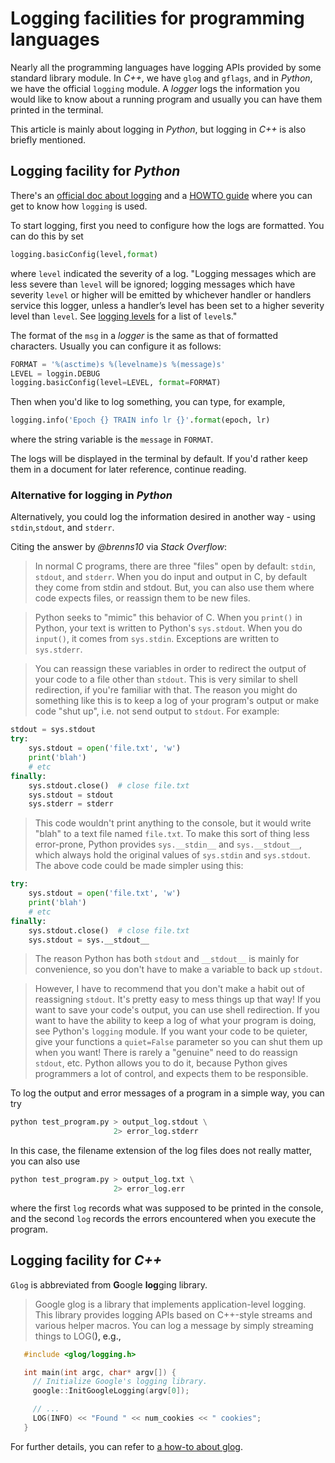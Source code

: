# Logging facilities for programming languages

Nearly all the programming languages have logging APIs provided by some standard library module. In _C++_, we have
`glog` and `gflags`, and in _Python_, we have the official `logging` module. A _logger_ logs the information you would
like to know about a running program and usually you can have them printed in the terminal.

This article is mainly about logging in _Python_, but logging in _C++_ is also briefly mentioned.

## Logging facility for _Python_

There's an [official doc about logging](https://docs.python.org/3/library/logging.html) and a [HOWTO guide](https://docs.python.org/3/howto/logging.html) where you can get to know how 
`logging` is used.

To start logging, first you need to configure how the logs are formatted. You can do this by set 
```python
logging.basicConfig(level,format)
```
where `level`  indicated the severity of a log. "Logging messages which are less severe than `level` will be ignored; logging messages which have severity `level` or higher will be emitted by whichever handler or handlers service this logger, unless a handler’s level has been set to a higher severity level than `level`. See [logging levels](https://docs.python.org/3/library/logging.html#levels) for a list of `level`s." 

The format of the `msg` in a _logger_ is the same as that of formatted characters. Usually you can configure it as follows:
```python
FORMAT = '%(asctime)s %(levelname)s %(message)s'
LEVEL = loggin.DEBUG
logging.basicConfig(level=LEVEL, format=FORMAT)
```
Then when you'd like to log something, you can type, for example,

```python
logging.info('Epoch {} TRAIN info lr {}'.format(epoch, lr)
```
where the string variable is the `message` in `FORMAT`.

The logs will be displayed in the terminal by default. If you'd rather keep them in a document for later reference, continue reading.

### Alternative for logging in _Python_

Alternatively, you could log the information desired in another way - using `stdin`,`stdout`, and `stderr`.

Citing the answer by _@brenns10_ via _Stack Overflow_:
> In normal C programs, there are three "files" open by default: `stdin`, `stdout`, and `stderr`. When you do input and output in C, by default they come from stdin and stdout. But, you can also use them where code expects files, or reassign them to be new files.

> Python seeks to "mimic" this behavior of C. When you `print()` in Python, your text is written to Python's `sys.stdout`. When you do `input()`, it comes from `sys.stdin`. Exceptions are written to `sys.stderr`.

> You can reassign these variables in order to redirect the output of your code to a file other than `stdout`. This is very similar to shell redirection, if you're familiar with that. The reason you might do something like this is to keep a log of your program's output or make code "shut up", i.e. not send output to `stdout`. For example:

```python
stdout = sys.stdout
try:
    sys.stdout = open('file.txt', 'w')
    print('blah')
    # etc
finally:
    sys.stdout.close()  # close file.txt
    sys.stdout = stdout
    sys.stderr = stderr
``` 

>This code wouldn't print anything to the console, but it would write "blah" to a text file named `file.txt`. To make this sort of thing less error-prone, Python provides `sys.__stdin__` and `sys.__stdout__`, which always hold the original values of `sys.stdin` and `sys.stdout`. The above code could be made simpler using this:

```python
try:
    sys.stdout = open('file.txt', 'w')
    print('blah')
    # etc
finally:
    sys.stdout.close()  # close file.txt
    sys.stdout = sys.__stdout__
```

>The reason Python has both `stdout` and `__stdout__` is mainly for convenience, so you don't have to make a variable to back up `stdout`.

>However, I have to recommend that you don't make a habit out of reassigning `stdout`. It's pretty easy to mess things up that way! If you want to save your code's output, you can use shell redirection. If you want to have the ability to keep a log of what your program is doing, see Python's `logging` module. If you want your code to be quieter, give your functions a `quiet=False` parameter so you can shut them up when you want! There is rarely a "genuine" need to do reassign `stdout`, etc. Python allows you to do it, because Python gives programmers a lot of control, and expects them to be responsible.

To log the output and error messages of a program in a simple way, you can try

```python
python test_program.py > output_log.stdout \
                       2> error_log.stderr
```
In this case, the filename extension of the log files does not really matter, you can also use
```python
python test_program.py > output_log.txt \
                       2> error_log.err
```
where the first `log` records what was supposed to be printed in the console, and the second `log` records the errors encountered when you execute the program.


## Logging facility for _C++_

`Glog` is abbreviated from **G**oogle **log**ging library.

> Google glog is a library that implements application-level logging. This library provides logging APIs based on C++-style streams and various helper macros. You can log a message by simply streaming things to LOG(<a particular severity level>), e.g.,

```C++
   #include <glog/logging.h>

   int main(int argc, char* argv[]) {
     // Initialize Google's logging library.
     google::InitGoogleLogging(argv[0]);

     // ...
     LOG(INFO) << "Found " << num_cookies << " cookies";
   }
```

For further details, you can refer to [a how-to about glog](https://hpc.nih.gov/development/glog.html).

